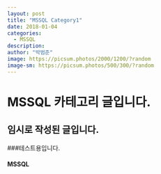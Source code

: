 ```yaml
---
layout: post
title: "MSSQL Category1"
date: 2018-01-04
categories:
  - MSSQL
description:
author: "박범준"
image: https://picsum.photos/2000/1200/?random
image-sm: https://picsum.photos/500/300/?random
---
```


# MSSQL 카테고리 글입니다.
## 임시로 작성된 글입니다.
###테스트용입니다.
#### MSSQL
